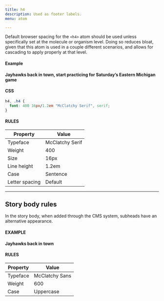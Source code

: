 ```yaml
---
title: h4
description: Used as footer labels.
menu: atom

---
```

Default browser spacing for the `<h4>` atom should be used unless specifically set at the molecule or organism level. Doing so reduces bloat, given that this atom is used in a couple different scenarios, and allows for cascading to apply properly at that level.

#### Example
<h4 class="serif" style="text-transform: none;">Jayhawks back in town, start practicing for Saturday’s Eastern Michigan game</h4>

#### CSS
```css
h4, .h4 {
  font: 400 16px/1.2em "McClatchy Serif", serif;
}
```

#### RULES

Property | Value
--- | ---
Typeface | McClatchy Serif
Weight | 400
Size | 16px
Line height | 1.2em
Case | Sentence
Letter spacing | Default

---

## Story body rules 

In the story body, when added through the CMS system, subheads have an alternative appearance.

#### EXAMPLE

#### Jayhawks back in town

#### RULES


Property | Value
--- | ---
Typeface | McClatchy Sans
Weight | 600
Case | Uppercase
